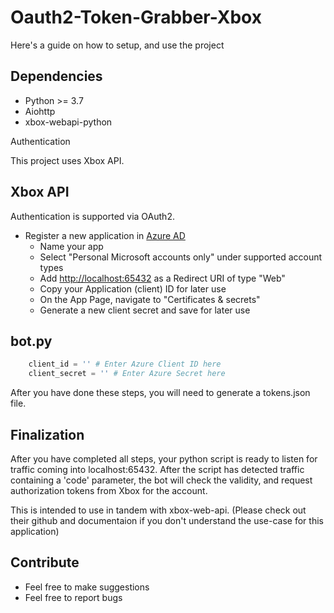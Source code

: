 # Oauth2-Token-Grabber-Xbox

Here's a guide on how to setup, and use the project

 ## Dependencies

- Python >= 3.7
- Aiohttp
- xbox-webapi-python

Authentication

This project uses Xbox API. 

## Xbox API


Authentication is supported via OAuth2.

- Register a new application in [Azure AD](https://portal.azure.com/#blade/Microsoft_AAD_RegisteredApps/ApplicationsListBlade)
  - Name your app
  - Select "Personal Microsoft accounts only" under supported account types
  - Add <http://localhost:65432> as a Redirect URI of type "Web"
  - Copy your Application (client) ID for later use
  - On the App Page, navigate to "Certificates & secrets"
  - Generate a new client secret and save for later use

## bot.py

```py
    client_id = '' # Enter Azure Client ID here
    client_secret = '' # Enter Azure Secret here
```
After you have done these steps, you will need to generate a tokens.json file.

## Finalization

After you have completed all steps, your python script is ready to listen for traffic coming into localhost:65432. After the script has detected traffic containing a 'code' parameter, the bot will check the validity, and request authorization tokens from Xbox for the account.

This is intended to use in tandem with xbox-web-api. (Please check out their github and documentaion if you don't understand the use-case for this application)

## Contribute

- Feel free to make suggestions
- Feel free to report bugs


